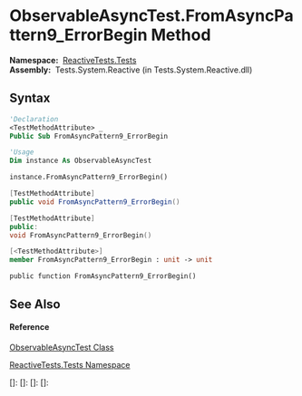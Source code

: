 # ObservableAsyncTest.FromAsyncPattern9\_ErrorBegin Method

**Namespace:**  [ReactiveTests.Tests](ReactiveTests.Tests\ReactiveTests.Tests.md)  
**Assembly:**  Tests.System.Reactive (in Tests.System.Reactive.dll)

## Syntax

```vb
'Declaration
<TestMethodAttribute> _
Public Sub FromAsyncPattern9_ErrorBegin
```

```vb
'Usage
Dim instance As ObservableAsyncTest

instance.FromAsyncPattern9_ErrorBegin()
```

```csharp
[TestMethodAttribute]
public void FromAsyncPattern9_ErrorBegin()
```

```c++
[TestMethodAttribute]
public:
void FromAsyncPattern9_ErrorBegin()
```

```fsharp
[<TestMethodAttribute>]
member FromAsyncPattern9_ErrorBegin : unit -> unit 
```

```jscript
public function FromAsyncPattern9_ErrorBegin()
```

## See Also

#### Reference

[ObservableAsyncTest Class](ObservableAsyncTest\ObservableAsyncTest.md)

[ReactiveTests.Tests Namespace](ReactiveTests.Tests\ReactiveTests.Tests.md)

[]: 
[]: 
[]: 
[]: 